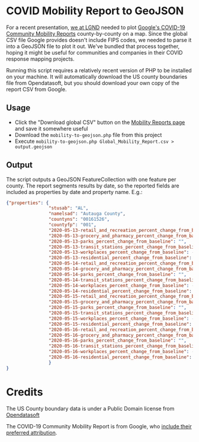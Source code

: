 # COVID Mobility Report to GeoJSON
For a recent presentation, [we at LGND](https://lgnd.com) needed to plot [Google's COVID-19 Community Mobility Reports](https://www.google.com/covid19/mobility/) county-by-county on a map. Since the global CSV file Google provides doesn't include FIPS codes, we needed to parse it into a GeoJSON file to plot it out. We've bundled that process together, hoping it might be useful for communities and companies in their COVID response mapping projects.

Running this script requires a relatively recent version of PHP to be installed on your machine. It will automatically download the US county boundaries file from Opendatasoft, but you should download your own copy of the report CSV from Google.

## Usage
- Click the "Download global CSV" button on the [Mobility Reports page](https://www.google.com/covid19/mobility/) and save it somewhere useful
- Download the `mobility-to-geojson.php` file from this project
- Execute `mobility-to-geojson.php Global_Mobility_Report.csv > output.geojson`

## Output
The script outputs a GeoJSON FeatureCollection with one feature per county. The report segments results by date, so the reported fields are included as properties by date and property name. E.g.:

```json                
{"properties": {
                "stusab": "AL",
                "namelsad": "Autauga County",
                "countyns": "00161526",
                "countyfp": "001",
                "2020-05-13-retail_and_recreation_percent_change_from_baseline": 12,
                "2020-05-13-grocery_and_pharmacy_percent_change_from_baseline": 14,
                "2020-05-13-parks_percent_change_from_baseline": "",
                "2020-05-13-transit_stations_percent_change_from_baseline": "",
                "2020-05-13-workplaces_percent_change_from_baseline": -29,
                "2020-05-13-residential_percent_change_from_baseline": 10,
                "2020-05-14-retail_and_recreation_percent_change_from_baseline": 1,
                "2020-05-14-grocery_and_pharmacy_percent_change_from_baseline": 19,
                "2020-05-14-parks_percent_change_from_baseline": "",
                "2020-05-14-transit_stations_percent_change_from_baseline": "",
                "2020-05-14-workplaces_percent_change_from_baseline": -30,
                "2020-05-14-residential_percent_change_from_baseline": "",
                "2020-05-15-retail_and_recreation_percent_change_from_baseline": -5,
                "2020-05-15-grocery_and_pharmacy_percent_change_from_baseline": 12,
                "2020-05-15-parks_percent_change_from_baseline": "",
                "2020-05-15-transit_stations_percent_change_from_baseline": "",
                "2020-05-15-workplaces_percent_change_from_baseline": -30,
                "2020-05-15-residential_percent_change_from_baseline": 11,
                "2020-05-16-retail_and_recreation_percent_change_from_baseline": -3,
                "2020-05-16-grocery_and_pharmacy_percent_change_from_baseline": 13,
                "2020-05-16-parks_percent_change_from_baseline": "",
                "2020-05-16-transit_stations_percent_change_from_baseline": "",
                "2020-05-16-workplaces_percent_change_from_baseline": -13,
                "2020-05-16-residential_percent_change_from_baseline": ""
                }
}
```

# Credits
The US County boundary data is under a Public Domain license from [Opendatasoft](https://public.opendatasoft.com/explore/dataset/us-county-boundaries/information/)

The COVID-19 Community Mobility Report is from Google, who [include their preferred attribution](https://www.google.com/covid19/mobility/data_documentation.html?hl=en).
